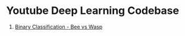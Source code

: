 # Youtube Deep Learning Codebase

1. [Binary Classification - Bee vs Wasp](./binary-classification)
